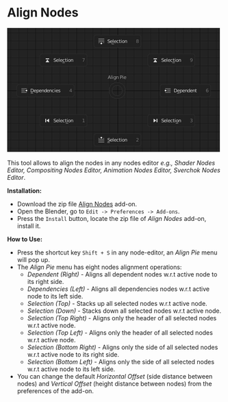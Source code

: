 # Align Nodes
![](./align_pie_img.png?raw=true "Align Pie menu")

This tool allows to align the nodes in any nodes editor *e.g., Shader Nodes Editor, Compositing Nodes Editor, Animation Nodes Editor, Sverchok Nodes Editor*.

**Installation:**
- Download the zip file [Align Nodes](https://github.com/3DSinghVFX/align_nodes/archive/master.zip) add-on.
- Open the Blender, go to `Edit -> Preferences -> Add-ons`.
- Press the `Install` button, locate the zip file of *Align Nodes* add-on, install it.

**How to Use:**
- Press the shortcut key `Shift + S` in any node-editor, an *Align Pie* menu will pop up.
- The *Align Pie* menu has eight nodes alignment operations:
  - *Dependent (Right)* - Aligns all dependent nodes w.r.t active node to its right side.
  - *Dependencies (Left)* - Aligns all dependencies nodes w.r.t active node to its left side.
  - *Selection (Top)* - Stacks up all selected nodes w.r.t active node.
  - *Selection (Down)* - Stacks down all selected nodes w.r.t active node.
  - *Selection (Top Right)* - Aligns only the header of all selected nodes w.r.t active node.
  - *Selection (Top Left)* - Aligns only the header of all selected nodes w.r.t active node.
  - *Selection (Bottom Right)* - Aligns only the side of all selected nodes w.r.t active node to its right side.
  - *Selection (Bottom Left)* - Aligns only the side of all selected nodes w.r.t active node to its left side.
- You can change the default *Horizontal Offset* (side distance between nodes) and *Vertical Offset* (height distance between nodes) from the preferences of the add-on.
